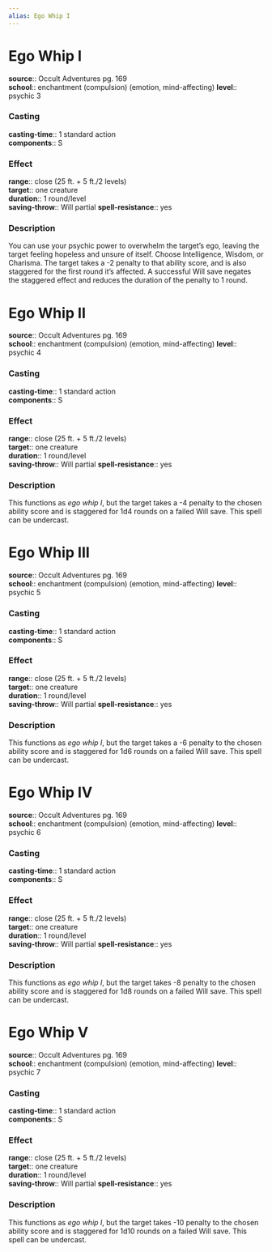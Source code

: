 ```yaml
---
alias: Ego Whip I
---
```


# Ego Whip I 

**source**:: Occult Adventures pg. 169  
**school**:: enchantment (compulsion) (emotion, mind-affecting)
**level**:: psychic 3

### Casting 

**casting-time**:: 1 standard action  
**components**:: S

### Effect 

**range**:: close (25 ft. + 5 ft./2 levels)  
**target**:: one creature  
**duration**:: 1 round/level  
**saving-throw**:: Will partial
**spell-resistance**:: yes

### Description 

You can use your psychic power to overwhelm the target’s ego, leaving the target feeling hopeless and unsure of itself. Choose Intelligence, Wisdom, or Charisma. The target takes a -2 penalty to that ability score, and is also staggered for the first round it’s affected. A successful Will save negates the staggered effect and reduces the duration of the penalty to 1 round.

# Ego Whip II 

**source**:: Occult Adventures pg. 169  
**school**:: enchantment (compulsion) (emotion, mind-affecting)
**level**:: psychic 4

### Casting 

**casting-time**:: 1 standard action  
**components**:: S

### Effect 

**range**:: close (25 ft. + 5 ft./2 levels)  
**target**:: one creature  
**duration**:: 1 round/level  
**saving-throw**:: Will partial
**spell-resistance**:: yes

### Description 

This functions as *ego whip I*, but the target takes a -4 penalty to the chosen ability score and is staggered for 1d4 rounds on a failed Will save. This spell can be undercast.

# Ego Whip III 

**source**:: Occult Adventures pg. 169  
**school**:: enchantment (compulsion) (emotion, mind-affecting)
**level**:: psychic 5

### Casting 

**casting-time**:: 1 standard action  
**components**:: S

### Effect 

**range**:: close (25 ft. + 5 ft./2 levels)  
**target**:: one creature  
**duration**:: 1 round/level  
**saving-throw**:: Will partial
**spell-resistance**:: yes

### Description 

This functions as *ego whip I*, but the target takes a -6 penalty to the chosen ability score and is staggered for 1d6 rounds on a failed Will save. This spell can be undercast.

# Ego Whip IV 

**source**:: Occult Adventures pg. 169  
**school**:: enchantment (compulsion) (emotion, mind-affecting)
**level**:: psychic 6

### Casting 

**casting-time**:: 1 standard action  
**components**:: S

### Effect 

**range**:: close (25 ft. + 5 ft./2 levels)  
**target**:: one creature  
**duration**:: 1 round/level  
**saving-throw**:: Will partial
**spell-resistance**:: yes

### Description 

This functions as *ego whip I*, but the target takes -8 penalty to the chosen ability score and is staggered for 1d8 rounds on a failed Will save. This spell can be undercast.

# Ego Whip V 

**source**:: Occult Adventures pg. 169  
**school**:: enchantment (compulsion) (emotion, mind-affecting)
**level**:: psychic 7

### Casting 

**casting-time**:: 1 standard action  
**components**:: S

### Effect 

**range**:: close (25 ft. + 5 ft./2 levels)  
**target**:: one creature  
**duration**:: 1 round/level  
**saving-throw**:: Will partial
**spell-resistance**:: yes

### Description 

This functions as *ego whip I*, but the target takes -10 penalty to the chosen ability score and is staggered for 1d10 rounds on a failed Will save. This spell can be undercast.
